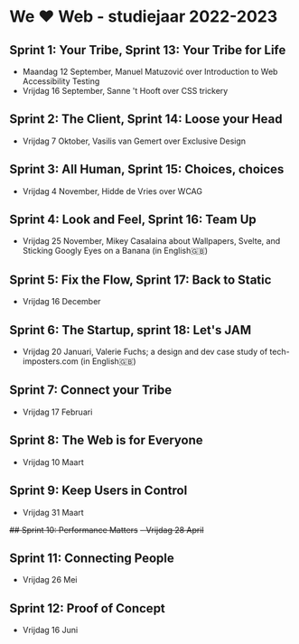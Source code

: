 # We ♥ Web - studiejaar 2022-2023

##  Sprint 1: Your Tribe, Sprint 13: Your Tribe for Life
- Maandag 12 September, Manuel Matuzović over Introduction to Web Accessibility Testing 
- Vrijdag 16 September, Sanne 't Hooft over CSS trickery 

## Sprint 2: The Client, Sprint 14: Loose your Head
- Vrijdag 7 Oktober, Vasilis van Gemert over Exclusive Design

## Sprint 3: All Human, Sprint 15: Choices, choices
- Vrijdag 4 November, Hidde de Vries over WCAG

## Sprint 4: Look and Feel, Sprint 16: Team Up
- Vrijdag 25 November, Mikey Casalaina about Wallpapers, Svelte, and Sticking Googly Eyes on a Banana (in English🇬🇧)

## Sprint 5: Fix the Flow, Sprint 17: Back to Static
- Vrijdag 16 December 

## Sprint 6: The Startup, sprint 18: Let's JAM
- Vrijdag 20 Januari, Valerie Fuchs; a design and dev case study of tech-imposters.com (in English🇬🇧)

## Sprint 7: Connect your Tribe
- Vrijdag 17 Februari

## Sprint 8: The Web is for Everyone
- Vrijdag 10 Maart

## Sprint 9: Keep Users in Control
- Vrijdag 31 Maart

~~## Sprint 10: Performance Matters~~
~~- Vrijdag 28 April~~

## Sprint 11: Connecting People
- Vrijdag 26 Mei

## Sprint 12: Proof of Concept
- Vrijdag 16 Juni
